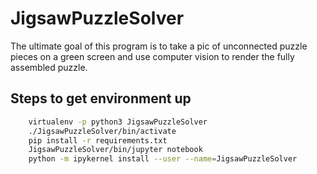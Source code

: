 # JigsawPuzzleSolver

The ultimate goal of this program is to take a pic of unconnected puzzle pieces
on a green screen and use computer vision to render the fully assembled
puzzle.

Steps to get environment up
---------------------------

```sh
    virtualenv -p python3 JigsawPuzzleSolver
    ./JigsawPuzzleSolver/bin/activate
    pip install -r requirements.txt
    JigsawPuzzleSolver/bin/jupyter notebook
    python -m ipykernel install --user --name=JigsawPuzzleSolver
```